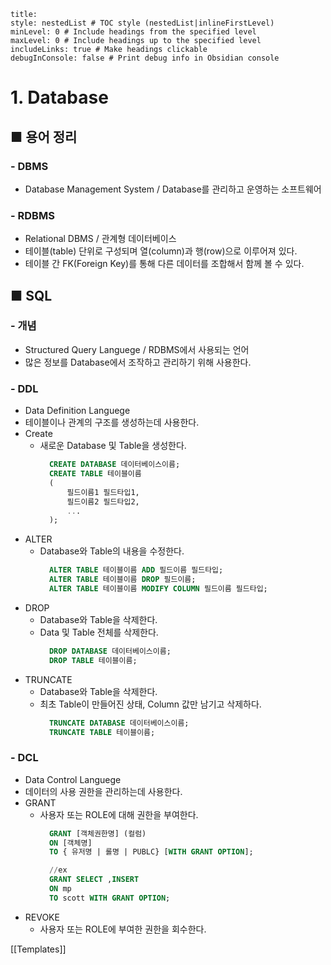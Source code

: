 ```table-of-contents
title: 
style: nestedList # TOC style (nestedList|inlineFirstLevel)
minLevel: 0 # Include headings from the specified level
maxLevel: 0 # Include headings up to the specified level
includeLinks: true # Make headings clickable
debugInConsole: false # Print debug info in Obsidian console
```

# 1. Database
## ■ 용어 정리

### - DBMS
- Database Management System / Database를 관리하고 운영하는 소프트웨어

### - RDBMS
- Relational DBMS / 관계형 데이터베이스
- 테이블(table) 단위로 구성되며 열(column)과 행(row)으로 이루어져 있다.
- 테이블 간 FK(Foreign Key)를 통해 다른 데이터를 조합해서 함께 볼 수 있다.


## ■ SQL
### - 개념
- Structured Query Languege / RDBMS에서 사용되는 언어
- 많은 정보를 Database에서 조작하고 관리하기 위해 사용한다.

### - DDL
- Data Definition Languege
- 테이블이나 관계의 구조를 생성하는데 사용한다.
- Create
	- 새로운 Database 및 Table을 생성한다.
	  ``` sql
		CREATE DATABASE 데이터베이스이름;
		CREATE TABLE 테이블이름
		(
			필드이름1 필드타입1,
		    필드이름2 필드타입2,
			...
		);
		```
- ALTER
	- Database와 Table의 내용을 수정한다.
	  ``` SQL
		ALTER TABLE 테이블이름 ADD 필드이름 필드타입;
		ALTER TABLE 테이블이름 DROP 필드이름;
		ALTER TABLE 테이블이름 MODIFY COLUMN 필드이름 필드타입;
		```
- DROP
	- Database와 Table을 삭제한다.
	- Data 및 Table 전체를 삭제한다.
	  ``` SQL
		DROP DATABASE 데이터베이스이름;
		DROP TABLE 테이블이름;
		```
- TRUNCATE
	- Database와 Table을 삭제한다.
	- 최초 Table이 만들어진 상태, Column 값만 남기고 삭제하다.
	  ``` sql
		TRUNCATE DATABASE 데이터베이스이름;
		TRUNCATE TABLE 테이블이름;
		```

### - DCL
- Data Control Languege
- 데이터의 사용 권한을 관리하는데 사용한다.
- GRANT
	- 사용자 또는 ROLE에 대해 권한을 부여한다.
	  ``` sql
		GRANT [객체권한명] (컬럼)
		ON [객체명]
		TO { 유저명 | 롤명 | PUBLC} [WITH GRANT OPTION];

		//ex
		GRANT SELECT ,INSERT 
		ON mp
		TO scott WITH GRANT OPTION;
		```
- REVOKE
	- 사용자 또는 ROLE에 부여한 권한을 회수한다.



[[Templates]]

